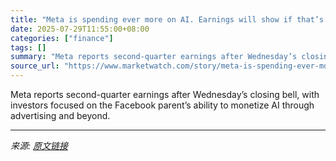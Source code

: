 ```yaml
---
title: "Meta is spending ever more on AI. Earnings will show if that’s paying off."
date: 2025-07-29T11:55:00+08:00
categories: ["finance"]
tags: []
summary: "Meta reports second-quarter earnings after Wednesday’s closing bell, with investors focused on the Facebook parent’s ability to monetize AI through advertising and beyond."
source_url: "https://www.marketwatch.com/story/meta-is-spending-ever-more-on-ai-earnings-will-show-if-thats-paying-off-e8b8faad?mod=mw_rss_topstories"
---
```


Meta reports second-quarter earnings after Wednesday’s closing bell, with investors focused on the Facebook parent’s ability to monetize AI through advertising and beyond.

---

*来源: [原文链接](https://www.marketwatch.com/story/meta-is-spending-ever-more-on-ai-earnings-will-show-if-thats-paying-off-e8b8faad?mod=mw_rss_topstories)*
